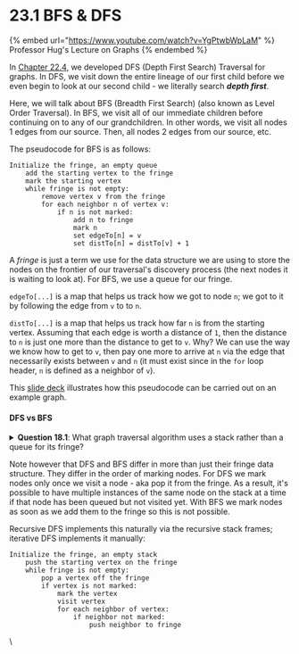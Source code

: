 # 23.1 BFS & DFS

{% embed url="https://www.youtube.com/watch?v=YgPtwbWpLaM" %}
Professor Hug's Lecture on Graphs
{% endembed %}

In [Chapter 22.4](../22.-tree-traversals-and-graphs/22.4-graph-problems.md), we developed DFS (Depth First Search) Traversal for graphs. In DFS, we visit down the entire lineage of our first child before we even begin to look at our second child - we literally search _**depth first**_.

Here, we will talk about BFS (Breadth First Search) (also known as Level Order Traversal). In BFS, we visit all of our immediate children before continuing on to any of our grandchildren. In other words, we visit all nodes 1 edges from our source. Then, all nodes 2 edges from our source, etc.

The pseudocode for BFS is as follows:

```
Initialize the fringe, an empty queue 
    add the starting vertex to the fringe
    mark the starting vertex
    while fringe is not empty:
        remove vertex v from the fringe
        for each neighbor n of vertex v:
            if n is not marked:
                add n to fringe
                mark n
                set edgeTo[n] = v
                set distTo[n] = distTo[v] + 1
```

A _fringe_ is just a term we use for the data structure we are using to store the nodes on the frontier of our traversal's discovery process (the next nodes it is waiting to look at). For BFS, we use a queue for our fringe.

`edgeTo[...]` is a map that helps us track how we got to node `n`; we got to it by following the edge from `v` to to `n`.

`distTo[...]` is a map that helps us track how far `n` is from the starting vertex. Assuming that each edge is worth a distance of `1`, then the distance to `n` is just one more than the distance to get to `v`. Why? We can use the way we know how to get to `v`, then pay one more to arrive at `n` via the edge that necessarily exists between `v` and `n` (it must exist since in the `for` loop header, `n` is defined as a neighbor of `v`).

This [slide deck](https://docs.google.com/presentation/d/1JoYCelH4YE6IkSMq\_LfTJMzJ00WxDj7rEa49gYmAtc4/edit#slide=id.g76e0dad85\_2\_380) illustrates how this pseudocode can be carried out on an example graph.

#### DFS vs BFS <a href="#dfs-vs-bfs" id="dfs-vs-bfs"></a>

<details>

<summary><strong>Question 18.1</strong>: What graph traversal algorithm uses a stack rather than a queue for its fringe?</summary>

**Answer 18.1**: DFS traversal.

</details>

Note however that DFS and BFS differ in more than just their fringe data structure. They differ in the order of marking nodes. For DFS we mark nodes only once we visit a node - aka pop it from the fringe. As a result, it's possible to have multiple instances of the same node on the stack at a time if that node has been queued but not visited yet. With BFS we mark nodes as soon as we add them to the fringe so this is not possible.

Recursive DFS implements this naturally via the recursive stack frames; iterative DFS implements it manually:

```
Initialize the fringe, an empty stack
    push the starting vertex on the fringe
    while fringe is not empty:
        pop a vertex off the fringe
        if vertex is not marked:
            mark the vertex
            visit vertex
            for each neighbor of vertex:
                if neighbor not marked:
                    push neighbor to fringe
```

\

